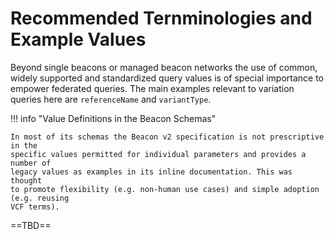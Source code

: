 # Recommended Ternminologies and Example Values

Beyond single beacons or managed beacon networks the use of common, widely supported and standardized query values is of special importance to empower federated queries.
The main examples relevant to variation queries here are `referenceName` and
`variantType`. 

!!! info "Value Definitions in the Beacon Schemas"

	In most of its schemas the Beacon v2 specification is not prescriptive in the
	specific values permitted for individual parameters and provides a number of
	legacy values as examples in its inline documentation. This was thought
	to promote flexibility (e.g. non-human use cases) and simple adoption (e.g. reusing
	VCF terms).

==TBD==
